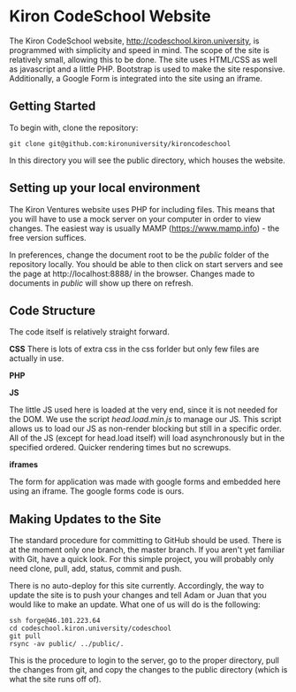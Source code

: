Kiron CodeSchool Website
=======

The Kiron CodeSchool website, http://codeschool.kiron.university, is programmed with simplicity and speed in mind. The scope of the site is relatively small, allowing this to be done. The site uses HTML/CSS as well as javascript and a little PHP. Bootstrap is used to make the site responsive. Additionally, a Google Form is integrated into the site using an iframe.

Getting Started
----------------
To begin with, clone the repository:

    git clone git@github.com:kironuniversity/kironcodeschool

In this directory you will see the public directory, which houses the website.

Setting up your local environment
-------
The Kiron Ventures website uses PHP for including files. This means that you will have to use a mock server on your computer in order to view changes. The easiest way is usually MAMP (https://www.mamp.info) - the free version suffices.

In preferences, change the document root to be the *public* folder of the repository locally. You should be able to then click on start servers and see the page at http://localhost:8888/ in the browser. Changes made to documents in *public* will show up there on refresh.


Code Structure
-------
The code itself is relatively straight forward.

**CSS**
There is lots of extra css in the css forlder but only few files are actually in use.

**PHP**


**JS**

The little JS used here is loaded at the very end, since it is not needed for the DOM. We use the script *head.load.min.js* to manage our JS. This script allows us to load our JS as non-render blocking but still in a specific order. All of the JS (except for head.load itself) will load asynchronously but in the specified ordered. Quicker rendering times but no screwups.

**iframes**

The form for application was made with google forms and embedded here using an iframe. The google forms code is ours.

Making Updates to the Site
-------
The standard procedure for committing to GitHub should be used. There is at the moment only one branch, the master branch. If you aren't yet familiar with Git, have a quick look. For this simple project, you will probably only need clone, pull, add, status, commit and push.

There is no auto-deploy for this site currently. Accordingly, the way to update the site is to push your changes and tell Adam or Juan that you would like to make an update. What one of us will do is the following:

    ssh forge@46.101.223.64
    cd codeschool.kiron.university/codeschool
    git pull
    rsync -av public/ ../public/.

This is the procedure to login to the server, go to the proper directory, pull the changes from git, and copy the changes to the public directory (which is what the site runs off of).
